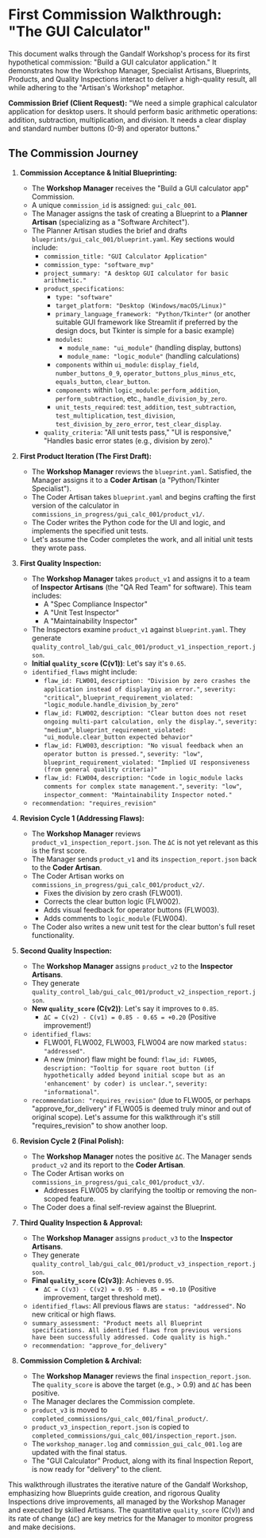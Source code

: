 # First Commission Walkthrough: "The GUI Calculator"

This document walks through the Gandalf Workshop's process for its first hypothetical commission: "Build a GUI calculator application." It demonstrates how the Workshop Manager, Specialist Artisans, Blueprints, Products, and Quality Inspections interact to deliver a high-quality result, all while adhering to the "Artisan's Workshop" metaphor.

**Commission Brief (Client Request):** "We need a simple graphical calculator application for desktop users. It should perform basic arithmetic operations: addition, subtraction, multiplication, and division. It needs a clear display and standard number buttons (0-9) and operator buttons."

## The Commission Journey

1.  **Commission Acceptance & Initial Blueprinting:**
    *   The **Workshop Manager** receives the "Build a GUI calculator app" Commission.
    *   A unique `commission_id` is assigned: `gui_calc_001`.
    *   The Manager assigns the task of creating a Blueprint to a **Planner Artisan** (specializing as a "Software Architect").
    *   The Planner Artisan studies the brief and drafts `blueprints/gui_calc_001/blueprint.yaml`. Key sections would include:
        *   `commission_title: "GUI Calculator Application"`
        *   `commission_type: "software_mvp"`
        *   `project_summary: "A desktop GUI calculator for basic arithmetic."`
        *   `product_specifications`:
            *   `type: "software"`
            *   `target_platform: "Desktop (Windows/macOS/Linux)"`
            *   `primary_language_framework: "Python/Tkinter"` (or another suitable GUI framework like Streamlit if preferred by the design docs, but Tkinter is simple for a basic example)
            *   `modules`:
                *   `module_name: "ui_module"` (handling display, buttons)
                *   `module_name: "logic_module"` (handling calculations)
            *   `components` within `ui_module`: `display_field`, `number_buttons_0_9`, `operator_buttons_plus_minus_etc`, `equals_button`, `clear_button`.
            *   `components` within `logic_module`: `perform_addition`, `perform_subtraction`, etc., `handle_division_by_zero`.
            *   `unit_tests_required`: `test_addition`, `test_subtraction`, `test_multiplication`, `test_division`, `test_division_by_zero_error`, `test_clear_display`.
        *   `quality_criteria`: "All unit tests pass," "UI is responsive," "Handles basic error states (e.g., division by zero)."

2.  **First Product Iteration (The First Draft):**
    *   The **Workshop Manager** reviews the `blueprint.yaml`. Satisfied, the Manager assigns it to a **Coder Artisan** (a "Python/Tkinter Specialist").
    *   The Coder Artisan takes `blueprint.yaml` and begins crafting the first version of the calculator in `commissions_in_progress/gui_calc_001/product_v1/`.
    *   The Coder writes the Python code for the UI and logic, and implements the specified unit tests.
    *   Let's assume the Coder completes the work, and all initial unit tests they wrote pass.

3.  **First Quality Inspection:**
    *   The **Workshop Manager** takes `product_v1` and assigns it to a team of **Inspector Artisans** (the "QA Red Team" for software). This team includes:
        *   A "Spec Compliance Inspector"
        *   A "Unit Test Inspector"
        *   A "Maintainability Inspector"
    *   The Inspectors examine `product_v1` against `blueprint.yaml`. They generate `quality_control_lab/gui_calc_001/product_v1_inspection_report.json`.
    *   **Initial `quality_score` (C(v1))**: Let's say it's `0.65`.
    *   `identified_flaws` might include:
        *   `flaw_id: FLW001`, `description: "Division by zero crashes the application instead of displaying an error."`, `severity: "critical"`, `blueprint_requirement_violated: "logic_module.handle_division_by_zero"`
        *   `flaw_id: FLW002`, `description: "Clear button does not reset ongoing multi-part calculation, only the display."`, `severity: "medium"`, `blueprint_requirement_violated: "ui_module.clear_button expected behavior"`
        *   `flaw_id: FLW003`, `description: "No visual feedback when an operator button is pressed."`, `severity: "low"`, `blueprint_requirement_violated: "Implied UI responsiveness (from general quality criteria)"`
        *   `flaw_id: FLW004`, `description: "Code in logic_module lacks comments for complex state management."`, `severity: "low"`, `inspector_comment: "Maintainability Inspector noted."`
    *   `recommendation: "requires_revision"`

4.  **Revision Cycle 1 (Addressing Flaws):**
    *   The **Workshop Manager** reviews `product_v1_inspection_report.json`. The `ΔC` is not yet relevant as this is the first score.
    *   The Manager sends `product_v1` and its `inspection_report.json` back to the **Coder Artisan**.
    *   The Coder Artisan works on `commissions_in_progress/gui_calc_001/product_v2/`.
        *   Fixes the division by zero crash (FLW001).
        *   Corrects the clear button logic (FLW002).
        *   Adds visual feedback for operator buttons (FLW003).
        *   Adds comments to `logic_module` (FLW004).
    *   The Coder also writes a new unit test for the clear button's full reset functionality.

5.  **Second Quality Inspection:**
    *   The **Workshop Manager** assigns `product_v2` to the **Inspector Artisans**.
    *   They generate `quality_control_lab/gui_calc_001/product_v2_inspection_report.json`.
    *   **New `quality_score` (C(v2))**: Let's say it improves to `0.85`.
        *   `ΔC = C(v2) - C(v1) = 0.85 - 0.65 = +0.20` (Positive improvement!)
    *   `identified_flaws`:
        *   FLW001, FLW002, FLW003, FLW004 are now marked `status: "addressed"`.
        *   A new (minor) flaw might be found: `flaw_id: FLW005`, `description: "Tooltip for square root button (if hypothetically added beyond initial scope but as an 'enhancement' by coder) is unclear."`, `severity: "informational"`.
    *   `recommendation: "requires_revision"` (due to FLW005, or perhaps "approve_for_delivery" if FLW005 is deemed truly minor and out of original scope). Let's assume for this walkthrough it's still "requires_revision" to show another loop.

6.  **Revision Cycle 2 (Final Polish):**
    *   The **Workshop Manager** notes the positive `ΔC`. The Manager sends `product_v2` and its report to the **Coder Artisan**.
    *   The Coder Artisan works on `commissions_in_progress/gui_calc_001/product_v3/`.
        *   Addresses FLW005 by clarifying the tooltip or removing the non-scoped feature.
    *   The Coder does a final self-review against the Blueprint.

7.  **Third Quality Inspection & Approval:**
    *   The **Workshop Manager** assigns `product_v3` to the **Inspector Artisans**.
    *   They generate `quality_control_lab/gui_calc_001/product_v3_inspection_report.json`.
    *   **Final `quality_score` (C(v3))**: Achieves `0.95`.
        *   `ΔC = C(v3) - C(v2) = 0.95 - 0.85 = +0.10` (Positive improvement, target threshold met).
    *   `identified_flaws`: All previous flaws are `status: "addressed"`. No new critical or high flaws.
    *   `summary_assessment: "Product meets all Blueprint specifications. All identified flaws from previous versions have been successfully addressed. Code quality is high."`
    *   `recommendation: "approve_for_delivery"`

8.  **Commission Completion & Archival:**
    *   The **Workshop Manager** reviews the final `inspection_report.json`. The `quality_score` is above the target (e.g., > 0.9) and `ΔC` has been positive.
    *   The Manager declares the Commission complete.
    *   `product_v3` is moved to `completed_commissions/gui_calc_001/final_product/`.
    *   `product_v3_inspection_report.json` is copied to `completed_commissions/gui_calc_001/inspection_report.json`.
    *   The `workshop_manager.log` and `commission_gui_calc_001.log` are updated with the final status.
    *   The "GUI Calculator" Product, along with its final Inspection Report, is now ready for "delivery" to the client.

This walkthrough illustrates the iterative nature of the Gandalf Workshop, emphasizing how Blueprints guide creation, and rigorous Quality Inspections drive improvements, all managed by the Workshop Manager and executed by skilled Artisans. The quantitative `quality_score` (C(v)) and its rate of change (`ΔC`) are key metrics for the Manager to monitor progress and make decisions.
